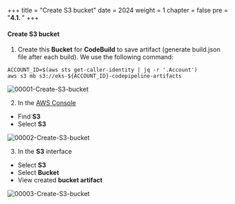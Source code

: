 +++
title = "Create S3 bucket"
date = 2024
weight = 1
chapter = false
pre = "<b>4.1. </b>"
+++

#### Create S3 bucket

1. Create this **Bucket** for **CodeBuild** to save artifact (generate build.json file after each build). We use the following command:

```
ACCOUNT_ID=$(aws sts get-caller-identity | jq -r '.Account')
aws s3 mb s3://eks-${ACCOUNT_ID}-codepipeline-artifacts
```
![00001-Create-S3-bucket](../images/4-Generate-Code-Pipeline/1-Create-S3-bucket/00001-Create-S3-bucket.png?width=90pc)

2. In the [AWS Console](https://aws.amazon.com/console/)
- Find **S3**
- Select **S3**

![00002-Create-S3-bucket](../images/4-Generate-Code-Pipeline/1-Create-S3-bucket/00002-Create-S3-bucket.png?width=90pc)

3. In the **S3** interface
- Select **S3**
- Select **Bucket**
- View created **bucket artifact**

![00003-Create-S3-bucket](../images/4-Generate-Code-Pipeline/1-Create-S3-bucket/00003-Create-S3-bucket.png?width=90pc)